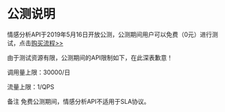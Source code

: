 # 公测说明

情感分析API于2019年5月16日开放公测，公测期间用户可以免费（0元）进行测试，点击[购买流程>>](../Pricing/Purchase-Process.md)

由于测试资源有限，公测期间的API限制如下，在此深表歉意！

调用量上限：30000/日

流量上限：1/QPS

备注
免费公测期间，情感分析API不适用于SLA协议。
